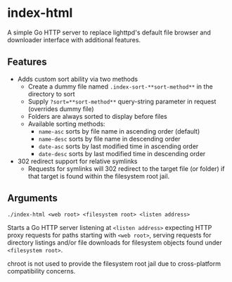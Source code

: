 
index-html
==========

A simple Go HTTP server to replace lighttpd's default file browser and downloader interface with additional features.

Features
---

 * Adds custom sort ability via two methods
   * Create a dummy file named `.index-sort-**sort-method**` in the directory to sort
   * Supply `?sort=**sort-method**` query-string parameter in request (overrides dummy file)
   * Folders are always sorted to display before files
   * Available sorting methods:
     * `name-asc`  sorts by file name in ascending order (default)
     * `name-desc` sorts by file name in descending order
     * `date-asc`  sorts by last modified time in ascending order
     * `date-desc` sorts by last modified time in descending order
 * 302 redirect support for relative symlinks
   * Requests for symlinks will 302 redirect to the target file (or folder) if that target is
     found within the filesystem root jail.

Arguments
---

  `./index-html <web root> <filesystem root> <listen address>`

Starts a Go HTTP server listening at `<listen address>` expecting HTTP proxy requests for paths
starting with `<web root>`, serving requests for directory listings and/or file downloads for
filesystem objects found under `<filesystem root>`.

chroot is not used to provide the filesystem root jail due to cross-platform compatibility concerns.
